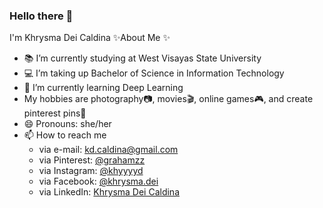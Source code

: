 ### Hello there 👋

I'm Khrysma Dei Caldina 
✨About Me ✨ 
- 📚 I’m currently studying at West Visayas State University
- 💻 I’m taking up Bachelor of Science in Information Technology
- 🌱 I’m currently learning Deep Learning
- My hobbies are photography📷, movies🎬, online games🎮, and create pinterest pins📌 
- 😄 Pronouns: she/her
- 📫 How to reach me 
    - via e-mail: kd.caldina@gmail.com 
    - via Pinterest: <a href="https://www.pinterest.ph/grahamzz/" target="_blank">@grahamzz</a>
    - via Instagram: <a href="https://www.instagram.com/khyyyyd/" target="_blank">@khyyyyd</a>
    - via Facebook: <a href="https://www.facebook.com/khrysma.dei" target="_blank">@khrysma.dei</a>
    - via LinkedIn: <a href="https://www.linkedin.com/in/khrysma-dei-caldina-7b4456235/" target="_blank">Khrysma Dei Caldina</a>

